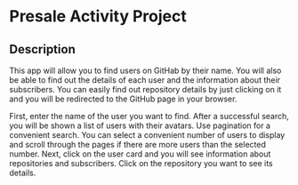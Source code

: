 # Presale Activity Project

## Description 

This app will allow you to find users on GitHab by their name. You will also be able to find out the details of each user and the information about their subscribers. You can easily find out repository details by just clicking on it and you will be redirected to the GitHub page in your browser.

First, enter the name of the user you want to find. After a successful search, you will be shown a list of users with their avatars. Use pagination for a convenient search. You can select a convenient number of users to display and scroll through the pages if there are more users than the selected number. Next, click on the user card and you will see information about repositories and subscribers. Click on the repository you want to see its details.
